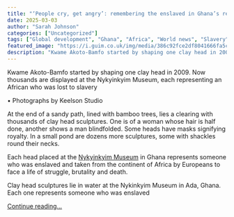 ```yaml
---
title: "‘People cry, get angry’: remembering the enslaved in Ghana’s remarkable sculpture park"
date: 2025-03-03
author: "Sarah Johnson"
categories: ["Uncategorized"]
tags: ["Global development", "Ghana", "Africa", "World news", "Slavery", "Museums", "Sculpture", "Art", "Culture"]
featured_image: "https://i.guim.co.uk/img/media/386c92fce2df8041666fa5c9f22c6d6522f59242/0_0_6000_3600/master/6000.jpg?width=140&quality=85&auto=format&fit=max&s=c9f161dc015038a245b0d01b89a3f804"
description: "Kwame Akoto-Bamfo started by shaping one clay head in 2009. Now thousands are displayed at the Nykyinkyim Museum, each representing an African who was lost to s..."
---
```


Kwame Akoto-Bamfo started by shaping one clay head in 2009. Now thousands are displayed at the Nykyinkyim Museum, each representing an African who was lost to slavery

• Photographs by Keelson Studio

At the end of a sandy path, lined with bamboo trees, lies a clearing with thousands of clay head sculptures. One is of a woman whose hair is half done, another shows a man blindfolded. Some heads have masks signifying royalty. In a small pond are dozens more sculptures, some with shackles round their necks.

Each head placed at the [Nykyinkyim Museum](https://nkyinkyimmuseum.org/) in Ghana represents someone who was enslaved and taken from the continent of Africa by Europeans to face a life of struggle, brutality and death.

Clay head sculptures lie in water at the Nykinkyim Museum in Ada, Ghana. Each one represents someone who was enslaved

[Continue reading...](https://www.theguardian.com/global-development/2025/mar/03/people-cry-get-angry-remembering-the-enslaved-in-ghanas-remarkable-sculpture-park)
